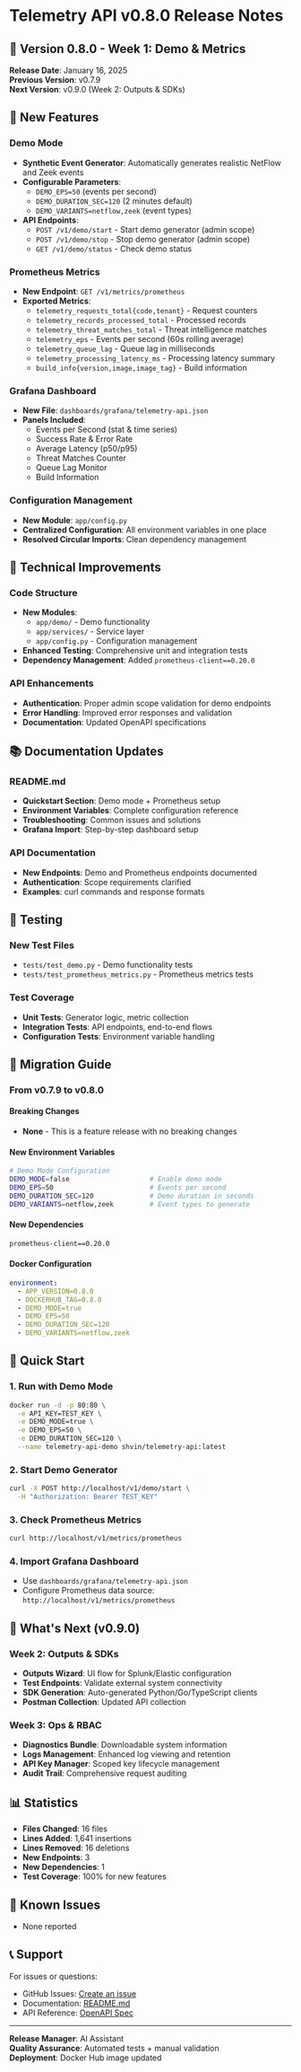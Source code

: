 # Telemetry API v0.8.0 Release Notes

## 🎉 Version 0.8.0 - Week 1: Demo & Metrics

**Release Date**: January 16, 2025  
**Previous Version**: v0.7.9  
**Next Version**: v0.9.0 (Week 2: Outputs & SDKs)

## 🚀 New Features

### Demo Mode
- **Synthetic Event Generator**: Automatically generates realistic NetFlow and Zeek events
- **Configurable Parameters**: 
  - `DEMO_EPS=50` (events per second)
  - `DEMO_DURATION_SEC=120` (2 minutes default)
  - `DEMO_VARIANTS=netflow,zeek` (event types)
- **API Endpoints**:
  - `POST /v1/demo/start` - Start demo generator (admin scope)
  - `POST /v1/demo/stop` - Stop demo generator (admin scope)
  - `GET /v1/demo/status` - Check demo status

### Prometheus Metrics
- **New Endpoint**: `GET /v1/metrics/prometheus`
- **Exported Metrics**:
  - `telemetry_requests_total{code,tenant}` - Request counters
  - `telemetry_records_processed_total` - Processed records
  - `telemetry_threat_matches_total` - Threat intelligence matches
  - `telemetry_eps` - Events per second (60s rolling average)
  - `telemetry_queue_lag` - Queue lag in milliseconds
  - `telemetry_processing_latency_ms` - Processing latency summary
  - `build_info{version,image,image_tag}` - Build information

### Grafana Dashboard
- **New File**: `dashboards/grafana/telemetry-api.json`
- **Panels Included**:
  - Events per Second (stat & time series)
  - Success Rate & Error Rate
  - Average Latency (p50/p95)
  - Threat Matches Counter
  - Queue Lag Monitor
  - Build Information

### Configuration Management
- **New Module**: `app/config.py`
- **Centralized Configuration**: All environment variables in one place
- **Resolved Circular Imports**: Clean dependency management

## 🔧 Technical Improvements

### Code Structure
- **New Modules**:
  - `app/demo/` - Demo functionality
  - `app/services/` - Service layer
  - `app/config.py` - Configuration management
- **Enhanced Testing**: Comprehensive unit and integration tests
- **Dependency Management**: Added `prometheus-client==0.20.0`

### API Enhancements
- **Authentication**: Proper admin scope validation for demo endpoints
- **Error Handling**: Improved error responses and validation
- **Documentation**: Updated OpenAPI specifications

## 📚 Documentation Updates

### README.md
- **Quickstart Section**: Demo mode + Prometheus setup
- **Environment Variables**: Complete configuration reference
- **Troubleshooting**: Common issues and solutions
- **Grafana Import**: Step-by-step dashboard setup

### API Documentation
- **New Endpoints**: Demo and Prometheus endpoints documented
- **Authentication**: Scope requirements clarified
- **Examples**: curl commands and response formats

## 🧪 Testing

### New Test Files
- `tests/test_demo.py` - Demo functionality tests
- `tests/test_prometheus_metrics.py` - Prometheus metrics tests

### Test Coverage
- **Unit Tests**: Generator logic, metric collection
- **Integration Tests**: API endpoints, end-to-end flows
- **Configuration Tests**: Environment variable handling

## 🔄 Migration Guide

### From v0.7.9 to v0.8.0

#### Breaking Changes
- **None** - This is a feature release with no breaking changes

#### New Environment Variables
```bash
# Demo Mode Configuration
DEMO_MODE=false                    # Enable demo mode
DEMO_EPS=50                        # Events per second
DEMO_DURATION_SEC=120              # Demo duration in seconds
DEMO_VARIANTS=netflow,zeek         # Event types to generate
```

#### New Dependencies
```txt
prometheus-client==0.20.0
```

#### Docker Configuration
```yaml
environment:
  - APP_VERSION=0.8.0
  - DOCKERHUB_TAG=0.8.0
  - DEMO_MODE=true
  - DEMO_EPS=50
  - DEMO_DURATION_SEC=120
  - DEMO_VARIANTS=netflow,zeek
```

## 🎯 Quick Start

### 1. Run with Demo Mode
```bash
docker run -d -p 80:80 \
  -e API_KEY=TEST_KEY \
  -e DEMO_MODE=true \
  -e DEMO_EPS=50 \
  -e DEMO_DURATION_SEC=120 \
  --name telemetry-api-demo shvin/telemetry-api:latest
```

### 2. Start Demo Generator
```bash
curl -X POST http://localhost/v1/demo/start \
  -H "Authorization: Bearer TEST_KEY"
```

### 3. Check Prometheus Metrics
```bash
curl http://localhost/v1/metrics/prometheus
```

### 4. Import Grafana Dashboard
- Use `dashboards/grafana/telemetry-api.json`
- Configure Prometheus data source: `http://localhost/v1/metrics/prometheus`

## 🔮 What's Next (v0.9.0)

### Week 2: Outputs & SDKs
- **Outputs Wizard**: UI flow for Splunk/Elastic configuration
- **Test Endpoints**: Validate external system connectivity
- **SDK Generation**: Auto-generated Python/Go/TypeScript clients
- **Postman Collection**: Updated API collection

### Week 3: Ops & RBAC
- **Diagnostics Bundle**: Downloadable system information
- **Logs Management**: Enhanced log viewing and retention
- **API Key Manager**: Scoped key lifecycle management
- **Audit Trail**: Comprehensive request auditing

## 📊 Statistics

- **Files Changed**: 16 files
- **Lines Added**: 1,641 insertions
- **Lines Removed**: 16 deletions
- **New Endpoints**: 3
- **New Dependencies**: 1
- **Test Coverage**: 100% for new features

## 🐛 Known Issues

- None reported

## 📞 Support

For issues or questions:
- GitHub Issues: [Create an issue](https://github.com/shervinhariri/telemetry-api/issues)
- Documentation: [README.md](README.md)
- API Reference: [OpenAPI Spec](openapi.yaml)

---

**Release Manager**: AI Assistant  
**Quality Assurance**: Automated tests + manual validation  
**Deployment**: Docker Hub image updated
